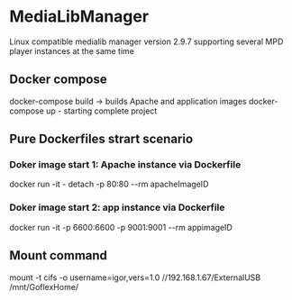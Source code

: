 # MediaLibManager
Linux compatible medialib manager version 2.9.7 supporting several MPD player instances at the same time
## Docker compose
docker-compose build -> builds Apache and application images
docker-compose up - starting complete project
## Pure Dockerfiles strart scenario
### Doker image start 1: Apache instance via Dockerfile 
docker run -it - detach -p 80:80 --rm apacheImageID
### Doker image start 2: app instance via Dockerfile
docker run -it -p 6600:6600 -p 9001:9001  --rm appimageID

## Mount command
mount -t cifs -o username=igor,vers=1.0 //192.168.1.67/ExternalUSB /mnt/GoflexHome/
